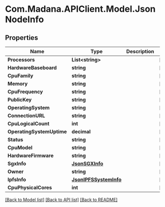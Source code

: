 
# Com.Madana.APIClient.Model.JsonNodeInfo

## Properties

Name | Type | Description | Notes
------------ | ------------- | ------------- | -------------
**Processors** | **List&lt;string&gt;** |  | [optional] 
**HardwareBaseboard** | **string** |  | [optional] 
**CpuFamily** | **string** |  | [optional] 
**Memory** | **string** |  | [optional] 
**CpuFrequency** | **string** |  | [optional] 
**PublicKey** | **string** |  | [optional] 
**OperatingSystem** | **string** |  | [optional] 
**ConnectionURL** | **string** |  | [optional] 
**CpuLogicalCount** | **int** |  | [optional] 
**OperatingSystemUptime** | **decimal** |  | [optional] 
**Status** | **string** |  | [optional] 
**CpuModel** | **string** |  | [optional] 
**HardwareFirmware** | **string** |  | [optional] 
**SgxInfo** | [**JsonSGXInfo**](JsonSGXInfo.md) |  | [optional] 
**Owner** | **string** |  | [optional] 
**IpfsInfo** | [**JsonIPFSSystemInfo**](JsonIPFSSystemInfo.md) |  | [optional] 
**CpuPhysicalCores** | **int** |  | [optional] 

[[Back to Model list]](../README.md#documentation-for-models)
[[Back to API list]](../README.md#documentation-for-api-endpoints)
[[Back to README]](../README.md)

